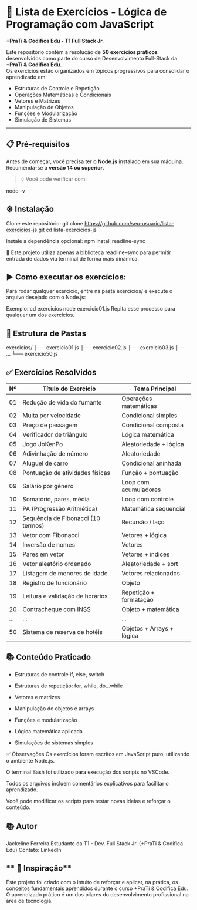 # 📝 Lista de Exercícios - Lógica de Programação com JavaScript  
**+PraTi & Codifica Edu - T1 Full Stack Jr.**

Este repositório contém a resolução de **50 exercícios práticos** desenvolvidos como parte do curso de Desenvolvimento Full-Stack da **+PraTi & Codifica Edu**.  
Os exercícios estão organizados em tópicos progressivos para consolidar o aprendizado em:

- Estruturas de Controle e Repetição
- Operações Matemáticas e Condicionais
- Vetores e Matrizes
- Manipulação de Objetos
- Funções e Modularização
- Simulação de Sistemas

---

## **📋 Pré-requisitos**

Antes de começar, você precisa ter o **Node.js** instalado em sua máquina.  
Recomenda-se a **versão 14 ou superior**.

> 💡 Você pode verificar com:

node -v


## **⚙️ Instalação**

Clone este repositório:
git clone https://github.com/seu-usuario/lista-exercicios-js.git
cd lista-exercicios-js


Instale a dependência opcional:
npm install readline-sync


🚨 Este projeto utiliza apenas a biblioteca readline-sync para permitir entrada de dados via terminal de forma mais dinâmica.

## **▶️ Como executar os exercícios:**
Para rodar qualquer exercício, entre na pasta exercicios/ e execute o arquivo desejado com o Node.js:

Exemplo:
cd exercicios
node exercicio01.js
Repita esse processo para qualquer um dos exercícios.

## **📁 Estrutura de Pastas**
exercicios/
├── exercicio01.js
├── exercicio02.js
├── exercicio03.js
├── ...
└── exercicio50.js


## ✅ Exercícios Resolvidos

| Nº   | Título do Exercício               | Tema Principal            |
|------|-----------------------------------|---------------------------|
| 01   | Redução de vida do fumante        | Operações matemáticas     |
| 02   | Multa por velocidade              | Condicional simples       |
| 03   | Preço de passagem                 | Condicional composta      |
| 04   | Verificador de triângulo          | Lógica matemática         |
| 05   | Jogo JoKenPo                      | Aleatoriedade + lógica    |
| 06   | Adivinhação de número             | Aleatoriedade             |
| 07   | Aluguel de carro                  | Condicional aninhada      |
| 08   | Pontuação de atividades físicas   | Função + pontuação        |
| 09   | Salário por gênero                | Loop com acumuladores     |
| 10   | Somatório, pares, média           | Loop com controle         |
| 11   | PA (Progressão Aritmética)        | Matemática sequencial     |
| 12   | Sequência de Fibonacci (10 termos)| Recursão / laço           |
| 13   | Vetor com Fibonacci               | Vetores + lógica          |
| 14   | Inversão de nomes                 | Vetores                   |
| 15   | Pares em vetor                    | Vetores + índices         |
| 16   | Vetor aleatório ordenado          | Aleatoriedade + sort      |
| 17   | Listagem de menores de idade      | Vetores relacionados      |
| 18   | Registro de funcionário           | Objeto                    |
| 19   | Leitura e validação de horários   | Repetição + formatação    |
| 20   | Contracheque com INSS             | Objeto + matemática       |
| ...  | ...                               | ...                       |
| 50   | Sistema de reserva de hotéis      | Objetos + Arrays + lógica |


## **📚 Conteúdo Praticado**
- Estruturas de controle if, else, switch

- Estruturas de repetição: for, while, do...while

- Vetores e matrizes

- Manipulação de objetos e arrays

- Funções e modularização

- Lógica matemática aplicada

- Simulações de sistemas simples

✅ Observações
Os exercícios foram escritos em JavaScript puro, utilizando o ambiente Node.js.

O terminal Bash foi utilizado para execução dos scripts no VSCode.

Todos os arquivos incluem comentários explicativos para facilitar o aprendizado.

Você pode modificar os scripts para testar novas ideias e reforçar o conteúdo.

## **📚 Autor**
Jackeline Ferreira
Estudante da T1 - Dev. Full Stack Jr. (+PraTi & Codifica Edu)
Contato: LinkedIn

## ** 🧠 Inspiração**
Este projeto foi criado com o intuito de reforçar e aplicar, na prática, os conceitos fundamentais aprendidos durante o curso +PraTi & Codifica Edu.
O aprendizado prático é um dos pilares do desenvolvimento profissional na área de tecnologia.